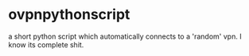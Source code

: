 # ovpnpythonscript
a short python script which automatically connects to a 'random' vpn. I know its complete shit.
